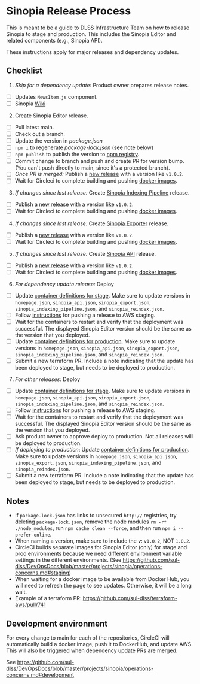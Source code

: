 # Sinopia Release Process

This is meant to be a guide to DLSS Infrastructure Team on how to release Sinopia to stage and production. This includes the Sinopia Editor and related components (e.g., Sinopia API).

These instructions apply for major releases and dependency updates.

## Checklist
1. _Skip for a dependency update:_ Product owner prepares release notes.
  - [ ] Updates `NewsItem.js` component.
  - [ ] Sinopia [Wiki](https://github.com/LD4P/sinopia/wiki/Latest-Release,-What's-Next)
2. Create Sinopia Editor release.
  - [ ] Pull latest main.
  - [ ] Check out a branch.
  - [ ] Update the version in *package.json*
  - [ ] `npm i` to regenerate *package-lock.json* (see note below)
  - [ ] `npm publish` to publish the version to [npm registry](https://npmjs.com).
  - [ ] Commit change to branch and push and create PR for version bump.  (You can't push directly to main, since it's a protected branch).
  - [ ] _Once PR is merged:_ Publish a [new release](https://github.com/LD4P/sinopia_editor/releases/new) with a version like `v1.0.2`.
  - [ ] Wait for Circleci to complete building and pushing [docker images](https://hub.docker.com/repository/registry-1.docker.io/ld4p/sinopia_editor/tags?page=1&ordering=last_updated).
3. _If changes since last release:_ Create [Sinopia Indexing Pipeline](https://github.com/LD4P/sinopia_indexing_pipeline) release.
  - [ ] Publish a [new release](https://github.com/LD4P/sinopia_indexing_pipeline/releases/new) with a version like `v1.0.2`.
  - [ ] Wait for Circleci to complete building and pushing [docker images](https://hub.docker.com/repository/registry-1.docker.io/ld4p/sinopia_indexing_pipeline/tags?page=1&ordering=last_updated).  
4. _If changes since last release:_ Create [Sinopia Exporter](https://github.com/LD4P/sinopia_exporter) release.
  - [ ] Publish a [new release](https://github.com/LD4P/sinopia_exporter/releases/new) with a version like `v1.0.2`.
  - [ ] Wait for Circleci to complete building and pushing [docker images](https://hub.docker.com/repository/registry-1.docker.io/ld4p/sinopia_exporter/tags?page=1&ordering=last_updated).    
5. _If changes since last release:_ Create [Sinopia API](https://github.com/LD4P/sinopia_api) release.
  - [ ] Publish a [new release](https://github.com/LD4P/sinopia_api/releases/new) with a version like `v1.0.2`.
  - [ ] Wait for Circleci to complete building and pushing [docker images](https://hub.docker.com/repository/registry-1.docker.io/ld4p/sinopia_api/tags?page=1&ordering=last_updated).
6. _For dependency update release:_ Deploy
  - [ ] Update [container definitions for stage](https://github.com/sul-dlss/terraform-aws/tree/master/organizations/staging/sinopia/container_definitions). Make sure to update versions in `homepage.json`, `sinopia_api.json`, `sinopia_export.json`, `sinopia_indexing_pipeline.json`, and `sinopia_reindex.json`.
  - [ ] Follow [instructions](https://github.com/sul-dlss/terraform-aws/tree/master/organizations/staging/sinopia#deploying-a-release-to-staging) for pushing a release to AWS staging.
  - [ ] Wait for the containers to restart and verify that the deployment was successful. The displayed Sinopia Editor version should be the same as the version that you deployed.
  - [ ] Update [container definitions for production](https://github.com/sul-dlss/terraform-aws/tree/master/organizations/production/sinopia/container_definitions). Make sure to update versions in `homepage.json`, `sinopia_api.json`, `sinopia_export.json`, `sinopia_indexing_pipeline.json`, and `sinopia_reindex.json`.
  - [ ] Submit a new terraform PR. Include a note indicating that the update has been deployed to stage, but needs to be deployed to production.
7. _For other releases:_ Deploy
  - [ ] Update [container definitions for stage](https://github.com/sul-dlss/terraform-aws/tree/master/organizations/staging/sinopia/container_definitions). Make sure to update versions in `homepage.json`, `sinopia_api.json`, `sinopia_export.json`, `sinopia_indexing_pipeline.json`, and `sinopia_reindex.json`.
  - [ ] Follow [instructions](https://github.com/sul-dlss/terraform-aws/tree/master/organizations/staging/sinopia#deploying-a-release-to-staging) for pushing a release to AWS staging.
  - [ ] Wait for the containers to restart and verify that the deployment was successful. The displayed Sinopia Editor version should be the same as the version that you deployed.
  - [ ] Ask product owner to approve deploy to production. Not all releases will be deployed to production.
  - [ ] _If deploying to production_: Update [container definitions for production](https://github.com/sul-dlss/terraform-aws/tree/master/organizations/production/sinopia/container_definitions). Make sure to update versions in `homepage.json`, `sinopia_api.json`, `sinopia_export.json`, `sinopia_indexing_pipeline.json`, and `sinopia_reindex.json`.
  - [ ] Submit a new terraform PR. Include a note indicating that the update has been deployed to stage, but needs to be deployed to production.

## Notes
* If `package-lock.json` has links to unsecured `http://` registries, try deleting `package-lock.json`, remove the node modules `rm -rf ./node_modules`, run `npm cache clean --force`, and then run `npm i --prefer-online`.
* When naming a version, make sure to include the _v_: `v1.0.2`, NOT `1.0.2`.
* CircleCI builds separate images for Sinopia Editor (only) for stage and prod environments because we need different environment variable settings in the different environments.  (See https://github.com/sul-dlss/DevOpsDocs/blob/master/projects/sinopia/operations-concerns.md#staging)
* When waiting for a docker image to be available from Docker Hub, you will need to refresh the page to see updates. Otherwise, it will be a long wait.
* Example of a terraform PR: https://github.com/sul-dlss/terraform-aws/pull/741

## Development environment
For every change to main for each of the repositories, CircleCI will automatically build a docker image, push it to DockerHub, and update AWS. This will also be triggered when dependency update PRs are merged.

See https://github.com/sul-dlss/DevOpsDocs/blob/master/projects/sinopia/operations-concerns.md#development
